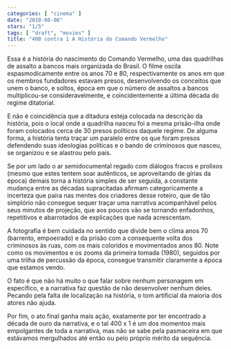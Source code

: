 ```yaml
---
categories: [ "cinema" ]
date: "2010-08-06"
stars: "1/5"
tags: [ "draft", "movies" ]
title: "400 contra 1 A História do Comando Vermelho"
---
```

Essa é a história do nascimento do Comando Vermelho, uma das
quadrilhas de assalto a bancos mais organizada do Brasil. O filme oscila
espasmodicamente entre os anos 70 e 80, respectivamente os anos em que
os membros fundadores estavam presos, desenvolvendo os conceitos que
unem o banco, e soltos, época em que o número de assaltos a bancos
multiplicou-se consideravelmente, e coincidentemente a última década
do regime ditatorial.

E não é coincidência que a ditadura esteja colocada na descrição da
história, pois o local onde a quadrilha nasceu foi a mesma prisão-ilha
onde foram colocados cerca de 30 presos políticos daquele regime. De
alguma forma, a história tenta traçar um paralelo entre os que foram
presos defendendo suas ideologias políticas e o bando de criminosos
que nasceu, se organizou e se alastrou pelo país.

Se por um lado o ar semidocumental regado com diálogos fracos e prolixos
(mesmo que estes tentem soar autênticos, se aproveitando de gírias da
época) demais torna a história simples de ser seguida, a constante
mudança entre as décadas supracitadas afirmam categoricamente a
incerteza que paira nas mentes dos criadores desse roteiro, que de tão
simplório não consegue sequer traçar uma narrativa acompanhável pelos
seus minutos de projeção, que aos poucos vão se tornando enfadonhos,
repetitivos e abarrotados de explicações que nada acrescentam.

A fotografia é bem cuidada no sentido que divide bem o clima anos
70 (barrento, empoeirado) e da prisão com a consequente volta dos
criminosos às ruas, com os mais coloridos e movimentados anos 80. Note
como os movimentos e os zooms da primeira tomada (1980), seguidos por
uma trilha de percussão da época, consegue transmitir claramente a
época que estamos vendo.

O fato é que não há muito o que falar sobre nenhum personagem em
específico, e a narrativa faz questão de não desenvolver nenhum
deles. Pecando pela falta de localização na história, o tom artificial
da maioria dos atores não ajuda.

Por fim, o ato final ganha mais ação, exatamente por ter encontrado a
década de ouro da narrativa, e o tal 400 x 1 é um dos momentos mais
empolgantes de toda a narrativa, mas não se sabe pela pasmaceira em
que estávamos mergulhados até então ou pelo próprio mérito da
sequência.
